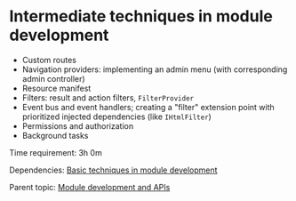 # Intermediate techniques in module development

- Custom routes
- Navigation providers: implementing an admin menu (with corresponding admin controller)
- Resource manifest
- Filters: result and action filters, `FilterProvider`
- Event bus and event handlers; creating a "filter" extension point with prioritized injected dependencies (like `IHtmlFilter`)
- Permissions and authorization
- Background tasks

Time requirement: 3h 0m

Dependencies: [Basic techniques in module development](BasicTechniquesInModuleDevelopment.md)

Parent topic: [Module development and APIs](./Index.md)
